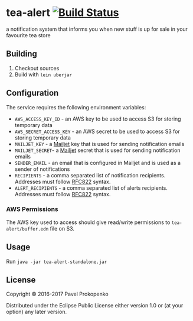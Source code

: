 # tea-alert [![Build Status](https://travis-ci.org/propan/tea-alert.svg?branch=master)](https://travis-ci.org/propan/tea-alert)

a notification system that informs you when new stuff is up for sale in your favourite tea store

## Building

1. Checkout sources
2. Build with `lein uberjar`

## Configuration

The service requires the following environment variables:

 - `AWS_ACCESS_KEY_ID` - an AWS key to be used to access S3 for storing temporary data
 - `AWS_SECRET_ACCESS_KEY` - an AWS secret to be used to access S3 for storing temporary data
 - `MAILJET_KEY` - a [Mailjet](https://www.mailjet.com) key that is used for sending notification emails
 - `MAILJET_SECRET`- a [Mailjet](https://www.mailjet.com) secret that is used for sending notification emails
 - `SENDER_EMAIL` - an email that is configured in Mailjet and is used as a sender of notifications
 - `RECIPIENTS` - a comma separated list of notification recipients. Addresses must follow [RFC822](https://www.w3.org/Protocols/rfc822/) syntax.
 - `ALERT_RECIPIENTS` - a comma separated list of alerts recipients. Addresses must follow [RFC822](https://www.w3.org/Protocols/rfc822/) syntax.

### AWS Permissions

The AWS key used to access should give read/write permissions to `tea-alert/buffer.edn` file on S3.

## Usage

Run `java -jar tea-alert-standalone.jar`

## License

Copyright © 2016-2017 Pavel Prokopenko

Distributed under the Eclipse Public License either version 1.0 or (at your option) any later version.

